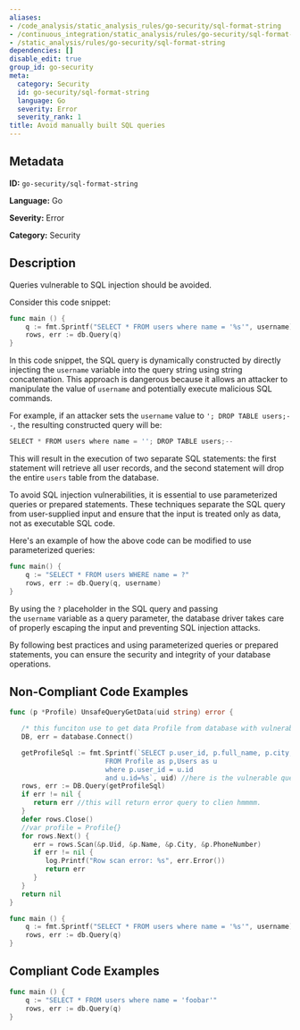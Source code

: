 ```yaml
---
aliases:
- /code_analysis/static_analysis_rules/go-security/sql-format-string
- /continuous_integration/static_analysis/rules/go-security/sql-format-string
- /static_analysis/rules/go-security/sql-format-string
dependencies: []
disable_edit: true
group_id: go-security
meta:
  category: Security
  id: go-security/sql-format-string
  language: Go
  severity: Error
  severity_rank: 1
title: Avoid manually built SQL queries
---
```

<!--  SOURCED FROM https://github.com/DataDog/datadog-static-analyzer-rule-docs -->


## Metadata
**ID:** `go-security/sql-format-string`

**Language:** Go

**Severity:** Error

**Category:** Security

## Description
Queries vulnerable to SQL injection should be avoided.

Consider this code snippet:

```go
func main () {
    q := fmt.Sprintf("SELECT * FROM users where name = '%s'", username)
	rows, err := db.Query(q)
}
```

In this code snippet, the SQL query is dynamically constructed by directly injecting the `username` variable into the query string using string concatenation. This approach is dangerous because it allows an attacker to manipulate the value of `username` and potentially execute malicious SQL commands.

For example, if an attacker sets the `username` value to `'; DROP TABLE users;--`, the resulting constructed query will be:

```go
SELECT * FROM users where name = ''; DROP TABLE users;--
```

This will result in the execution of two separate SQL statements: the first statement will retrieve all user records, and the second statement will drop the entire `users` table from the database.

To avoid SQL injection vulnerabilities, it is essential to use parameterized queries or prepared statements. These techniques separate the SQL query from user-supplied input and ensure that the input is treated only as data, not as executable SQL code.

Here's an example of how the above code can be modified to use parameterized queries:

```go
func main() {
    q := "SELECT * FROM users WHERE name = ?"
    rows, err := db.Query(q, username)
}
```

By using the `?` placeholder in the SQL query and passing the `username` variable as a query parameter, the database driver takes care of properly escaping the input and preventing SQL injection attacks.

By following best practices and using parameterized queries or prepared statements, you can ensure the security and integrity of your database operations.


## Non-Compliant Code Examples
```go
func (p *Profile) UnsafeQueryGetData(uid string) error {

   /* this funciton use to get data Profile from database with vulnerable query */
   DB, err = database.Connect()

   getProfileSql := fmt.Sprintf(`SELECT p.user_id, p.full_name, p.city, p.phone_number
                        FROM Profile as p,Users as u
                        where p.user_id = u.id
                        and u.id=%s`, uid) //here is the vulnerable query
   rows, err := DB.Query(getProfileSql)
   if err != nil {
      return err //this will return error query to clien hmmmm.
   }
   defer rows.Close()
   //var profile = Profile{}
   for rows.Next() {
      err = rows.Scan(&p.Uid, &p.Name, &p.City, &p.PhoneNumber)
      if err != nil {
         log.Printf("Row scan error: %s", err.Error())
         return err
      }
   }
   return nil
}
```

```go
func main () {
    q := fmt.Sprintf("SELECT * FROM users where name = '%s'", username)
	rows, err := db.Query(q)
}
```

## Compliant Code Examples
```go
func main () {
    q := "SELECT * FROM users where name = 'foobar'"
	rows, err := db.Query(q)
}
```
